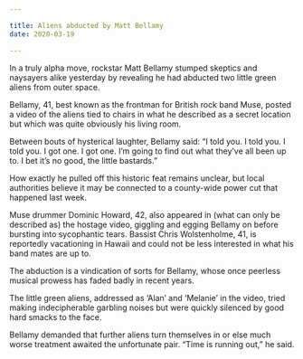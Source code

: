 ```yaml
---

title: Aliens abducted by Matt Bellamy
date: 2020-03-19

---
```


In a truly alpha move, rockstar Matt Bellamy stumped skeptics and naysayers alike yesterday by revealing he had abducted two little green aliens from outer space.

Bellamy, 41, best known as the frontman for British rock band Muse, posted a video of the aliens tied to chairs in what he described as a secret location but which was quite obviously his living room.

Between bouts of hysterical laughter, Bellamy said: “I told you. I told you. I told you. I got one. I got one. I’m going to find out what they’ve all been up to. I bet it’s no good, the little bastards.”

How exactly he pulled off this historic feat remains unclear, but local authorities believe it may be connected to a county-wide power cut that happened last week.

Muse drummer Dominic Howard, 42, also appeared in (what can only be described as) the hostage video, giggling and egging Bellamy on before bursting into sycophantic tears. Bassist Chris Wolstenholme, 41, is reportedly vacationing in Hawaii and could not be less interested in what his band mates are up to.

The abduction is a vindication of sorts for Bellamy, whose once peerless musical prowess has faded badly in recent years.

The little green aliens, addressed as ‘Alan’ and ‘Melanie’ in the video, tried making indecipherable garbling noises but were quickly silenced by good hard smacks to the face.

Bellamy demanded that further aliens turn themselves in or else much worse treatment awaited the unfortunate pair. “Time is running out,” he said.